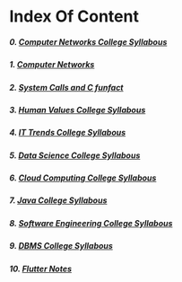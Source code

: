 # Index Of Content


##### 0. [Computer Networks College Syllabous](./BCA_5sem/components/CNetwork.md)

##### 1. [Computer Networks](./BCA_5sem/components/networking.md)

##### 2. [System Calls and C funfact](./BCA_5sem/components/syscall.md)

##### 3. [Human Values College Syllabous](./BCA_5sem/components/human_values.md)

##### 4. [IT Trends College Syllabous](./BCA_5sem/components/it_trends.md)

##### 5. [Data Science College Syllabous](./BCA_5sem/components/DataScience.md)

##### 6. [Cloud Computing College Syllabous](./BCA_5sem/components/CloudComputing.md)

##### 7. [Java College Syllabous](./BCA_4sem/java_theory.md)

##### 8. [Software Engineering College Syllabous](./BCA_4sem/se_theory.md)

##### 9. [DBMS College Syllabous](./BCA_4sem/dbms.md)

##### 10. [Flutter Notes](.flutter_notes.md)

